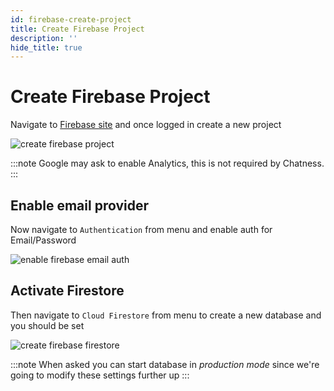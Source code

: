 ```yaml
---
id: firebase-create-project
title: Create Firebase Project
description: ''
hide_title: true
---
```


# Create Firebase Project

Navigate to <a href="https://firebase.google.com/" target="_blank">Firebase site</a> and once logged in create a new project

![create firebase project](/images/docs/firebase-create-project.png)

:::note
Google may ask to enable Analytics, this is not required by Chatness.
:::

## Enable email provider

Now navigate to `Authentication` from menu and enable auth for Email/Password

![enable firebase email auth](/images/docs/firebase-enable-email-auth.png)

## Activate Firestore

Then navigate to `Cloud Firestore` from menu to create a new database and you should be set

![create firebase firestore](/images/docs/firebase-activate-firestore.png)

:::note
When asked you can start database in _production mode_ since we're going to modify these settings further up
:::
